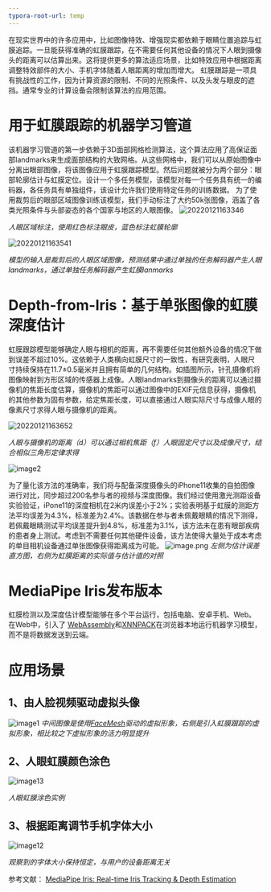 ```yaml
---
typora-root-url: temp
---
```


在现实世界中的许多应用中，比如图像特效、增强现实都依赖于眼睛位置追踪与虹膜追踪。一旦能获得准确的虹膜跟踪，在不需要任何其他设备的情况下人眼到摄像头的距离可以估算出来。这将提供更多的算法适应场景，比如特效应用中根据距离调整特效部件的大小、手机字体随着人眼距离的增加而增大。
虹膜跟踪是一项具有挑战性的工作，因为计算资源的限制、不同的光照条件、以及头发与眼皮的遮挡。通常专业的计算设备会限制该算法的应用范围。
# 用于虹膜跟踪的机器学习管道
该机器学习管道的第一步依赖于3D面部网格检测算法，这个算法应用了高保证面部landmarks来生成面部结构的大致网格。从这些网格中，我们可以从原始图像中分离出眼部图像，将该图像应用于虹膜跟踪模型。然后问题就被分为两个部分：眼部轮廓估计与虹膜定位。设计一个多任务模型，该模型对每一个任务具有统一的编码器，各任务具有单独组件，该设计允许我们使用特定任务的训练数据。
为了使用裁剪后的眼部区域图像训练该模型，我们手动标注了大约50k张图像，涵盖了各类光照条件与头部姿态的各个国家与地区的人眼图像。
![20220121163346](https://cdn.jsdelivr.net/gh/li-yibing/Blog-Image/images/20220121163346.png)

_人眼区域标注，使用红色标注眼皮，蓝色标注虹膜轮廓_

![20220121163541](https://cdn.jsdelivr.net/gh/li-yibing/Blog-Image/images/20220121163541.png)


_模型的输入是裁剪后的人眼区域图像，预测结果中通过单独的任务解码器产生人眼landmarks，通过单独任务解码器产生虹膜lanmarks_

# **Depth-from-Iris：基于单张图像的虹膜深度估计**
虹膜跟踪模型能够确定人眼与相机的距离，再不需要任何其他额外设备的情况下做到误差不超过10%。这依赖于人类横向虹膜尺寸的一致性，有研究表明，人眼尺寸持续保持在11.7±0.5毫米并且拥有简单的几何结构。如插图所示，针孔摄像机将图像映射到方形区域的传感器上成像。人眼landmarks到摄像头的距离可以通过摄像机的焦距长度估算，摄像机的焦距可以通过图像中的EXIF元信息获得，摄像机的其他参数为固有参数，给定焦距长度，可以直接通过人眼实际尺寸与成像人眼的像素尺寸求得人眼与摄像机的距离。

![20220121163652](https://cdn.jsdelivr.net/gh/li-yibing/Blog-Image/images/20220121163652.png)

_人眼与摄像机的距离（d）可以通过相机焦距（f）人眼固定尺寸以及成像尺寸，结合相似三角形定律求得_

![image2](https://cdn.jsdelivr.net/gh/li-yibing/Blog-Image/images/image2.gif)



为了量化该方法的准确率，我们将与配备深度摄像头的iPhone11收集的自拍图像进行对比，同步超过200名参与者的视频与深度图像。我们经过使用激光测距设备实验验证，iPone11的深度相机在2米内误差小于2%；实验表明基于虹膜的测距方法平均误差为4.3%，标准差为2.4%。该数据在参与者未佩戴眼睛的情况下测得，若佩戴眼睛测试平均误差提升到4.8%，标准差为3.1%，该方法未在患有眼部疾病的患者身上测试。考虑到不需要任何其他硬件设备，该方法使得大量处于成本考虑的单目相机设备通过单张图像获得距离成为可能。
![image.png](https://cdn.nlark.com/yuque/0/2022/png/22656197/1642738666845-16ac8e0b-5d41-46f6-8027-e2d589b9be32.png)
_左侧为估计误差直方图，右侧为虹膜距离的实际值与估计值的对照_


# MediaPipe Iris发布版本
虹膜检测以及深度估计模型能够在多个平台运行，包括电脑、安卓手机、Web。在Web中，引入了 [WebAssembly](https://en.wikipedia.org/wiki/WebAssembly)和[XNNPACK](https://github.com/google/XNNPACK)在浏览器本地运行机器学习模型，而不是将数据发送到云端。


# 应用场景
## 1、由人脸视频驱动虚拟头像
![image1](https://cdn.jsdelivr.net/gh/li-yibing/Blog-Image/images/image1.gif)
_中间图像是使用_[_FaceMesh_](https://google.github.io/mediapipe/solutions/face_mesh.html)_驱动的虚拟形象，右侧是引入虹膜跟踪的虚拟形象，相比较之下虚拟形象的活力明显提升_


## 2、人眼虹膜颜色涂色
![image13](https://cdn.jsdelivr.net/gh/li-yibing/Blog-Image/images/image13.gif)

_人眼虹膜涂色实例_

## 3、根据距离调节手机字体大小
![image12](https://cdn.jsdelivr.net/gh/li-yibing/Blog-Image/images/image12.gif)

_观察到的字体大小保持恒定，与用户的设备距离无关_


参考文献：
[MediaPipe Iris: Real-time Iris Tracking & Depth Estimation](https://ai.googleblog.com/2020/08/mediapipe-iris-real-time-iris-tracking.html)
